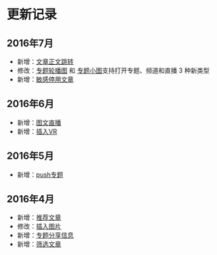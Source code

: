 # 更新记录

## 2016年7月
- 新增：[文章正文跳转](chapter28.html)
- 修改：[专题轮播图](chapter13-4.html) 和 [专题小图](chapter13-5.html)支持打开专题、频道和直播 3 种新类型
- 新增：[敏感停用文章](chapter27.html)

## 2016年6月
- 新增：[图文直播](chapter26.html)
- 新增：[插入VR](chapter25.html)

## 2016年5月
- 新增：[push专题](chapter11-2.html)

## 2016年4月
- 新增：[推荐文章](chapter23.html)
- 修改：[插入图片](chapter22.html)
- 新增：[专题分享信息](chapter13-6.html)
- 新增：[筛选文章](chapter21.html)
